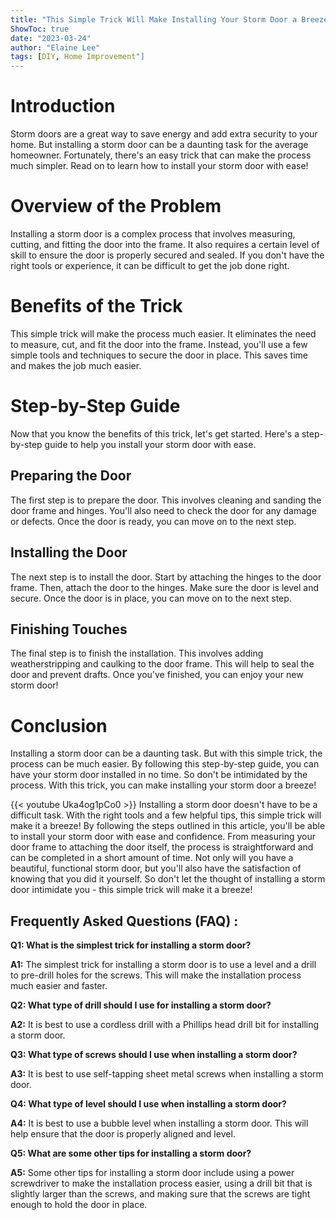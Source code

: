```yaml
---
title: "This Simple Trick Will Make Installing Your Storm Door a Breeze!"
ShowToc: true 
date: "2023-03-24"
author: "Elaine Lee" 
tags: [DIY, Home Improvement"]
---
```

# Introduction

Storm doors are a great way to save energy and add extra security to your home. But installing a storm door can be a daunting task for the average homeowner. Fortunately, there's an easy trick that can make the process much simpler. Read on to learn how to install your storm door with ease!

# Overview of the Problem

Installing a storm door is a complex process that involves measuring, cutting, and fitting the door into the frame. It also requires a certain level of skill to ensure the door is properly secured and sealed. If you don't have the right tools or experience, it can be difficult to get the job done right.

# Benefits of the Trick

This simple trick will make the process much easier. It eliminates the need to measure, cut, and fit the door into the frame. Instead, you'll use a few simple tools and techniques to secure the door in place. This saves time and makes the job much easier.

# Step-by-Step Guide

Now that you know the benefits of this trick, let's get started. Here's a step-by-step guide to help you install your storm door with ease.

## Preparing the Door

The first step is to prepare the door. This involves cleaning and sanding the door frame and hinges. You'll also need to check the door for any damage or defects. Once the door is ready, you can move on to the next step.

## Installing the Door

The next step is to install the door. Start by attaching the hinges to the door frame. Then, attach the door to the hinges. Make sure the door is level and secure. Once the door is in place, you can move on to the next step.

## Finishing Touches

The final step is to finish the installation. This involves adding weatherstripping and caulking to the door frame. This will help to seal the door and prevent drafts. Once you've finished, you can enjoy your new storm door!

# Conclusion

Installing a storm door can be a daunting task. But with this simple trick, the process can be much easier. By following this step-by-step guide, you can have your storm door installed in no time. So don't be intimidated by the process. With this trick, you can make installing your storm door a breeze!

{{< youtube Uka4og1pCo0 >}} 
Installing a storm door doesn't have to be a difficult task. With the right tools and a few helpful tips, this simple trick will make it a breeze! By following the steps outlined in this article, you'll be able to install your storm door with ease and confidence. From measuring your door frame to attaching the door itself, the process is straightforward and can be completed in a short amount of time. Not only will you have a beautiful, functional storm door, but you'll also have the satisfaction of knowing that you did it yourself. So don't let the thought of installing a storm door intimidate you - this simple trick will make it a breeze!

## Frequently Asked Questions (FAQ) :
**Q1: What is the simplest trick for installing a storm door?**

**A1:** The simplest trick for installing a storm door is to use a level and a drill to pre-drill holes for the screws. This will make the installation process much easier and faster. 

**Q2: What type of drill should I use for installing a storm door?**

**A2:** It is best to use a cordless drill with a Phillips head drill bit for installing a storm door. 

**Q3: What type of screws should I use when installing a storm door?**

**A3:** It is best to use self-tapping sheet metal screws when installing a storm door. 

**Q4: What type of level should I use when installing a storm door?**

**A4:** It is best to use a bubble level when installing a storm door. This will help ensure that the door is properly aligned and level. 

**Q5: What are some other tips for installing a storm door?**

**A5:** Some other tips for installing a storm door include using a power screwdriver to make the installation process easier, using a drill bit that is slightly larger than the screws, and making sure that the screws are tight enough to hold the door in place.






